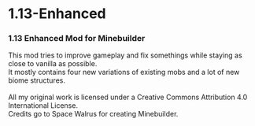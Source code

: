 1.13-Enhanced
=============

<h3>1.13 Enhanced Mod for Minebuilder</h3>
This mod tries to improve gameplay and fix somethings while staying as close to vanilla as possible.<br/>
It mostly contains four new variations of existing mobs and a lot of new biome structures. <br/> <br/>
All my original work is licensed under a Creative Commons Attribution 4.0 International License. <br/>
Credits go to Space Walrus for creating Minebuilder.
<script type="text/javascript">
    var _bftn_options = {
      animation: 'banner',
      theme: 'dark'
    }
</script>
<script src="//widget.battleforthenet.com/widget.min.js" async></script>
